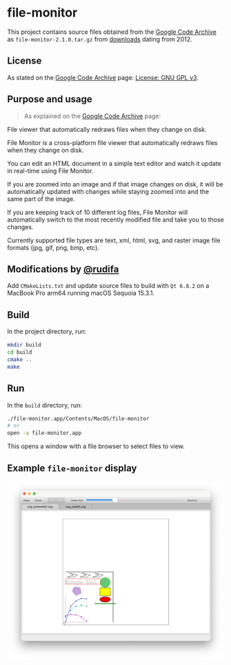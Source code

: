 # file-monitor

This project contains source files obtained from the [Google Code Archive](https://code.google.com/archive/p/file-monitor/) as `file-monitor-2.1.0.tar.gz` from [downloads](https://code.google.com/archive/p/file-monitor/downloads) dating from 2012.

## License

As stated on the [Google Code Archive](https://code.google.com/archive/p/file-monitor/) page:
[License: GNU GPL v3](https://www.gnu.org/licenses/gpl-3.0.html).

## Purpose and usage

> As explained on the [Google Code Archive](https://code.google.com/archive/p/file-monitor/) page:

File viewer that automatically redraws files when they change on disk.

File Monitor is a cross-platform file viewer that automatically redraws files when they change on disk.

You can edit an HTML document in a simple text editor and watch it update in real-time using File Monitor.

If you are zoomed into an image and if that image changes on disk, it will be automatically updated with changes while staying zoomed into and the same part of the image.

If you are keeping track of 10 different log files, File Monitor will automatically switch to the most recently modified file and take you to those changes.

Currently supported file types are text, xml, html, svg, and raster image file formats (jpg, gif, png, bmp, etc).

## Modifications by [@rudifa](https://github.com/rudifa)

Add `CMakeLists.txt` and update source files to build with `Qt 6.8.2` on a MacBook Pro arm64 running macOS Sequoia 15.3.1.

## Build

In the project directory, run:

```bash
mkdir build
cd build
cmake ..
make
```

## Run

In the `build` directory, run:

```bash
./file-monitor.app/Contents/MacOS/file-monitor
# or
open -a file-monitor.app
```

This opens a window with a file browser to select files to view.

## Example `file-monitor` display

![Example display](img/file-monitor-02.png)
